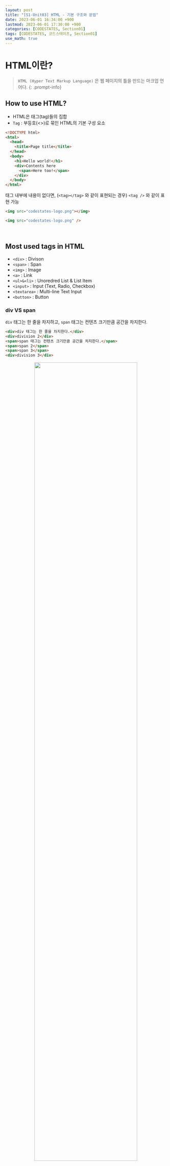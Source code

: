 ```yaml
---
layout: post
title: "[S1-Unit03] HTML - 기본 구조와 문법"
date: 2023-06-01 16:34:00 +900
lastmod: 2023-06-01 17:30:00 +900
categories: [CODESTATES, Section01]
tags: [CODESTATES, 코드스테이츠, Section01]
use_math: true
---
```


# HTML이란?
> `HTML (Hyper Text Markup Language)` 은 웹 페이지의 틀을 만드는 마크업 언어다.
{: .prompt-info} 

## How to use HTML?
- HTML은 태그(tag)들의 집합
- `Tag` : 부등호(<>)로 묶인 HTML의 기본 구성 요소

```html
<!DOCTYPE html>
<html>
  <head>
    <title>Page title</title>
  </head>
  <body>
    <h1>Hello world!</h1>
    <div>Contents here
      <span>Here too!</span>
    </div>
  </body>
</html>
```

태그 내부에 내용이 없다면, (`<tag></tag>` 와 같이 표현되는 경우) `<tag />` 와 같이 표현 가능

```html
<img src="codestates-logo.png"></img>

<img src="codestates-logo.png" />
```

<br>

## Most used tags in HTML
- `<div>` : Divison
- `<span>` : Span
- `<img>` : Image
- `<a>` : Link
- `<ul>&<li>` : Unoredred List & List Item
- `<input>` : Input (Text, Radio, Checkbox)
- `<textarea>` : Multi-line Text Input
- `<button>` : Button

### div VS span

`div` 태그는 한 줄을 차지하고, `span` 태그는 컨텐츠 크기만큼 공간을 차지한다.

```html
<div>div 태그는 한 줄을 차지한다.</div>
<div>division 2</div>
<span>span 태그는 컨텐츠 크기만큼 공간을 차지한다.</span>
<span>span 2</span>
<span>span 3</span>
<div>division 3</div>
```

<center>
  <img src="https://github.com/sineTlsl/sineTlsl.github.io/assets/97720335/ae871b3d-fe4f-4484-87e4-97e0bf1798f9" width="80%" />
</center>

### img: 이미지 삽입

```html
<img src="/라푼젤.jpeg" />
```

<center>
  <img src="https://github.com/sineTlsl/sineTlsl.github.io/assets/97720335/1733b9f2-ec70-49bf-a45a-83c7c1df78dd" width="80%" />
</center>

### a: 링크 삽입

```html
<a href="https://codestates.com" target="_blank">코드스테이츠</a>
```

<center>
  <img src="https://github.com/sineTlsl/sineTlsl.github.io/assets/97720335/479145d9-7684-4816-8e7f-54aacaa5a64a" width="80%" />
</center>

### ul, li: 목록 입력

```html
<ul>
  <li>Item 1</li>
  <li>Item 2</li>
  <li>
    Item 3 3 has nested list
    <ul>
      <li>Item 3-1</li>
    </ul>
  </li>
</ul>
```

<center>
  <img src="https://github.com/sineTlsl/sineTlsl.github.io/assets/97720335/46ed3d53-629b-4055-8793-86924542adae" width="80%" />
</center>


### input, textarea: 다양한 입력 폼

```html
<input type="text" placeholder="type-here" />
<div>
  <input type="radio" name="choice" value="a" /> a
  <input type="radio" name="choice" value="b" /> b
</div>
<textarea></textarea>
<div>
  <input type="checkbox" checked /> checked
  <input type="checkbox" /> unchecked
</div>
```

<center>
  <img src="https://github.com/sineTlsl/sineTlsl.github.io/assets/97720335/ef418b80-8dec-4ef6-9e1c-458ef4fbbbf1" width="80%" />
</center>

### button: 버튼

```html
<button>Submit</button>
```

<center>
  <img src="https://github.com/sineTlsl/sineTlsl.github.io/assets/97720335/ad480542-362a-4e72-8acb-ed5b17660aff" width="80%" />
</center>

<br>

## 아이디, 비밀번호 입력 창 예제 (뼈대만)

```html
<!DOCTYPE html>
<html lang="ko">
  <head>
    <meta charset="UTF-8" />
    <meta http-equiv="X-UA-Compatible" content="IE=edge" />
    <meta name="viewport" content="width=device-width, initial-scale=1.0" />
    <title>아이디, 비밀번호 입력 창 만들기</title>
  </head>
  <body>
    <input type="text" placeholder="ID" />
    <input type="password" placeholder="password" />
    <button>Login</button>
    <label> <input type="checkbox" />Keep Login </label>
  </body>
</html>
```

<center>
  <img src="https://github.com/sineTlsl/sineTlsl.github.io/assets/97720335/a99ba46d-70df-4a56-a17f-94c79b1bfdaa" width="80%" />
</center>

<br>

**Reference**

[CODESTATES (SEB_FE_43)](https://www.codestates.com/)